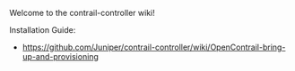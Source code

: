 Welcome to the contrail-controller wiki!

Installation Guide:
* https://github.com/Juniper/contrail-controller/wiki/OpenContrail-bring-up-and-provisioning